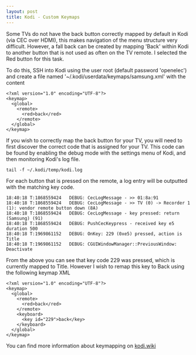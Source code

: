```yaml
---
layout: post
title: Kodi - Custom Keymaps
---
```


Some TVs do not have the back button correctly mapped by default in Kodi (via CEC over HDMI), this makes navigation of the
menu structure very difficult. However, a fall back can be created by mapping 'Back' within Kodi to another button that is
not used as often on the TV remote. I selected the Red button for this task.

To do this, SSH into Kodi using the user root (default password 'openelec') and create a file named '~/.kodi/userdata/keymaps/samsung.xml' with the content

    <?xml version="1.0" encoding="UTF-8"?>
    <keymap>
      <global>
        <remote>
          <red>back</red>
        </remote>
      </global>
    </keymap>


If you wish to correctly map the back button for your TV, you will need to first discover the correct code that is
assigned for your TV. This code can be found by enabling the debug mode with the settings menu of Kodi, and then
monitoring Kodi's log file.

    tail -f ~/.kodi/temp/kodi.log


For each button that is pressed on the remote, a log entry will be outputted with the matching key code. 

    18:40:18 T:1868559424   DEBUG: CecLogMessage - >> 01:8a:91                                                
    18:40:18 T:1868559424   DEBUG: CecLogMessage - >> TV (0) -> Recorder 1 (1): vendor remote button down (8A)
    18:40:18 T:1868559424   DEBUG: CecLogMessage - key pressed: return (Samsung) (91)                         
    18:40:18 T:1868559424   DEBUG: PushCecKeypress - received key e5 duration 500                             
    18:40:18 T:1969861152   DEBUG: OnKey: 229 (0xe5) pressed, action is Title                                  
    18:40:18 T:1969861152   DEBUG: CGUIWindowManager::PreviousWindow: Deactivate               


From the above you can see that key code 229 was pressed, which is currently mapped to Title. However I wish to remap this key to Back using the following
keymap XML

    <?xml version="1.0" encoding="UTF-8"?>
    <keymap>
      <global>
        <remote>
          <red>back</red>
        </remote>
        <keyboard>
          <key id="229">back</key>
        </keyboard>
      </global>
    </keymap>


You can find more information about keymapping on [kodi.wiki](http://kodi.wiki/view/keymap)

